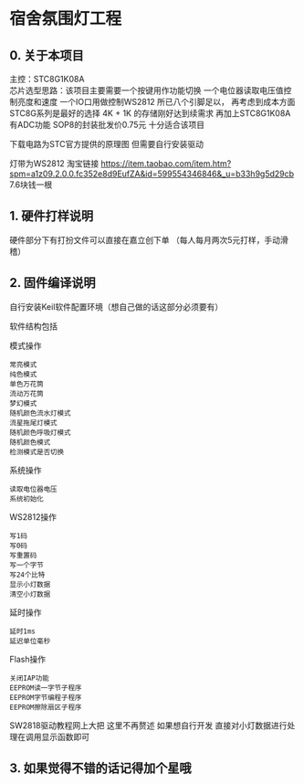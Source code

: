 # 宿舍氛围灯工程

## 0. 关于本项目
主控：STC8G1K08A    
芯片选型思路：该项目主要需要一个按键用作功能切换 一个电位器读取电压值控制亮度和速度 一个IO口用做控制WS2812  所已八个引脚足以，
再考虑到成本方面    STC8G系列是最好的选择   4K + 1K 的存储刚好达到续需求 再加上STC8G1K08A有ADC功能  SOP8的封装批发价0.75元  十分适合该项目

下载电路为STC官方提供的原理图   但需要自行安装驱动

灯带为WS2812    淘宝链接        https://item.taobao.com/item.htm?spm=a1z09.2.0.0.fc352e8d9EufZA&id=599554346846&_u=b33h9g5d29cb         7.6块钱一根

## 1. 硬件打样说明

硬件部分下有打扮文件可以直接在嘉立创下单    （每人每月两次5元打样，手动滑稽）

## 2. 固件编译说明
自行安装Keil软件配置环境（想自己做的话这部分必须要有）

软件结构包括  
    
模式操作  

    常亮模式 
    纯色模式  
    单色万花筒  
    流动万花筒  
    梦幻模式  
    随机颜色流水灯模式  
    流星拖尾灯模式  
    随机颜色呼吸灯模式  
    随机颜色模式  
    检测模式是否切换  
系统操作  

    读取电位器电压  
    系统初始化  
WS2812操作  

    写1码  
    写0码  
    写重置码  
    写一个字节  
    写24个比特  
    显示小灯数据  
    清空小灯数据  
延时操作  

    延时1ms  
    延迟单位毫秒  
Flash操作  

    关闭IAP功能  
    EEPROM读一字节子程序  
    EEPROM字节编程子程序  
    EEPROM擦除扇区子程序  
    


SW2818驱动教程网上大把  这里不再赘述
如果想自行开发
直接对小灯数据进行处理在调用显示函数即可

## 3. 如果觉得不错的话记得加个星哦